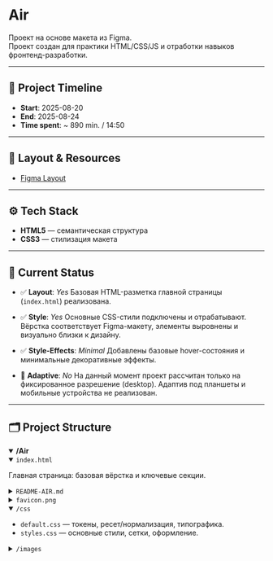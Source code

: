 # Air

Проект на основе макета из Figma.  
Проект создан для практики HTML/CSS/JS и отработки навыков фронтенд-разработки.

---

## 📅 Project Timeline
- **Start**: 2025-08-20
- **End**: 2025-08-24 
- **Time spent**: ~ 890 min. / 14:50

---

## 🎨 Layout & Resources
- [Figma Layout](https://www.figma.com/design/IO4NuK0c0802b7tA8BHT6c/Air--?node-id=0-3&t=w4SKwvVS8ftn8Tp4-0)

---

## ⚙️ Tech Stack
- **HTML5** — семантическая структура
- **CSS3** — стилизация макета

---

## 📌 Current Status

- ✅ **Layout**: *Yes*
  Базовая HTML-разметка главной страницы (`index.html`) реализована.

- ✅ **Style**: *Yes*
  Основные CSS-стили подключены и отрабатывают. Вёрстка соответствует Figma-макету, элементы выровнены и визуально близки к дизайну.

- ✅ **Style-Effects**: *Minimal*
  Добавлены базовые hover-состояния и минимальные декоративные эффекты.

- 🚫 **Adaptive**: *No*
  На данный момент проект рассчитан только на фиксированное разрешение (desktop). Адаптив под планшеты и мобильные устройства не реализован.

---

## 🗂 Project Structure

<details open>
  <summary><strong>/Air</strong></summary>

  <details open>
    <summary><code>index.html</code></summary>
    <p>Главная страница: базовая вёрстка и ключевые секции.</p>
  </details>

  <details>
    <summary><code>README-AIR.md</code></summary>
    <p>Документация проекта: структура, тайминг, прогресс.</p>
  </details>

  <details>
    <summary><code>favicon.png</code></summary>
    <p>Иконка сайта (PNG).</p>
  </details>

  <details open>
    <summary><code>/css</code></summary>
    <ul>
      <li><code>default.css</code> — токены, ресет/нормализация, типографика.</li>
      <li><code>styles.css</code> — основные стили, сетки, оформление.</li>
    </ul>
  </details>

  <details>
    <summary><code>/images</code></summary>
    <ul>
      <li><code>background/</code> — фоновые изображения</li>
      <li><code>content/</code> — контентные изображения</li>
      <li><code>decoration/</code> — декоративные элементы</li>
      <li><code>icons/</code> — UI-иконки</li>
      <li><code>logo/</code> — логотипы (SVG/PNG)</li>
    </ul>
  </details>
</details>
